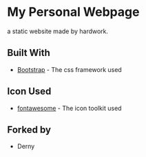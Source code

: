 # My Personal Webpage

a static website made by hardwork.


## Built With

* [Bootstrap](http://getbootstrap.com/) - The css framework used

## Icon Used

* [fontawesome](http://fontawesome.io/) - The icon toolkit used

## Forked by

* Derny

